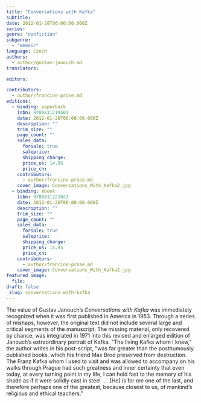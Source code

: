 ```yaml
---
title: "Conversations with Kafka"
subtitle:
date: 2012-01-28T06:00:00.000Z
series:
genre: "nonfiction"
subgenre:
  - "memoir"
language: Czech
authors:
  - author/gustav-janouch.md
translators:

editors:

contributors:
  - author/francine-prose.md
editions:
  - binding: paperback
    isbn: 9780811219501
    date: 2012-01-28T06:00:00.000Z
    description: ""
    trim_size: ""
    page_count: ""
    sales_data:
      forsale: true
      saleprice:
      shipping_charge:
      price_us: 14.95
      price_cn:
    contributors:
      - author/francine-prose.md
    cover_image: Conversations_With_Kafka2.jpg
  - binding: ebook
    isbn: 9780811221023
    date: 2012-01-28T06:00:00.000Z
    description: ""
    trim_size: ""
    page_count: ""
    sales_data:
      forsale: true
      saleprice:
      shipping_charge:
      price_us: 14.95
      price_cn:
    contributors:
      - author/francine-prose.md
    cover_image: Conversations_With_Kafka2.jpg
featured_image:
  file:
draft: false
_slug: conversations-with-kafka
---
```


The value of Gustav Janouch’s _Conversations with Kafka_ was immediately recognized when it was first published in America in 1953. Through a series of mishaps, however, the original text did not include several large and critical segments of the manuscript. The missing material, only recovered by chance, was integrated in 1971 into this revised and enlarged edition of Janouch’s extraordinary portrait of Kafka. "The living Kafka whom I knew," the author writes in his post-script, "was far greater than the posthumously published books, which his friend Max Brod preserved from destruction. The Franz Kafka whom I used to visit and was allowed to accompany on his walks through Prague had such greatness and inner certainty that even today, at every turning point in my life, I can hold fast to the memory of his shade as if it were solidly cast in steel .... [He] is for me one of the last, and therefore perhaps one of the greatest, because closest to us, of mankind’s religious and ethical teachers."

